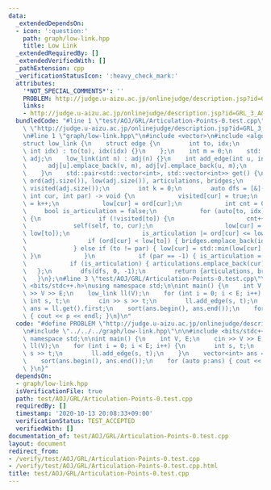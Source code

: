 ```yaml
---
data:
  _extendedDependsOn:
  - icon: ':question:'
    path: graph/low-link.hpp
    title: Low Link
  _extendedRequiredBy: []
  _extendedVerifiedWith: []
  _pathExtension: cpp
  _verificationStatusIcon: ':heavy_check_mark:'
  attributes:
    '*NOT_SPECIAL_COMMENTS*': ''
    PROBLEM: http://judge.u-aizu.ac.jp/onlinejudge/description.jsp?id=GRL_3_A&lang=ja
    links:
    - http://judge.u-aizu.ac.jp/onlinejudge/description.jsp?id=GRL_3_A&lang=ja
  bundledCode: "#line 1 \"test/AOJ/GRL/Articulation-Points-0.test.cpp\"\n#define PROBLEM\
    \ \"http://judge.u-aizu.ac.jp/onlinejudge/description.jsp?id=GRL_3_A&lang=ja\"\
    \n#line 1 \"graph/low-link.hpp\"\n#include <vector>\n#include <algorithm>\n\n\
    struct low_link {\n    struct edge {\n        int to, idx;\n        edge(int to,\
    \ int idx) : to(to), idx(idx) {}\n    };\n    int m = 0;\n    std::vector<std::vector<edge>>\
    \ adj;\n    low_link(int n) : adj(n) {}\n    int add_edge(int u, int v) {\n  \
    \      adj[u].emplace_back(v, m), adj[v].emplace_back(u, m);\n        return m++;\n\
    \    }\n    std::pair<std::vector<int>, std::vector<int>> get() {\n        std::vector<int>\
    \ ord(adj.size()), low(adj.size()), articulations, bridges;\n        std::vector<bool>\
    \ visited(adj.size());\n        int k = 0;\n        auto dfs = [&](auto &&self,\
    \ int cur, int par) -> void {\n            visited[cur] = true;\n            ord[cur]\
    \ = k++;\n            low[cur] = ord[cur];\n            int cnt = 0;\n       \
    \     bool is_articulation = false;\n            for (auto[to, idx] : adj[cur])\
    \ {\n                if (!visited[to]) {\n                    cnt++;\n       \
    \             self(self, to, cur);\n                    low[cur] = std::min(low[cur],\
    \ low[to]);\n                    is_articulation |= ord[cur] <= low[to];\n   \
    \                 if (ord[cur] < low[to]) { bridges.emplace_back(idx); }\n   \
    \             } else if (to != par) { low[cur] = std::min(low[cur], ord[to]);\
    \ }\n            }\n            if (par == -1) { is_articulation = cnt >= 2; }\n\
    \            if (is_articulation) { articulations.emplace_back(cur); }\n     \
    \   };\n        dfs(dfs, 0, -1);\n        return {articulations, bridges};\n \
    \   }\n};\n#line 3 \"test/AOJ/GRL/Articulation-Points-0.test.cpp\"\n\n#include\
    \ <bits/stdc++.h>\nusing namespace std;\n\nint main() {\n    int V, E;\n    cin\
    \ >> V >> E;\n    low_link ll(V);\n    for (int i = 0; i < E; i++) {\n       \
    \ int s, t;\n        cin >> s >> t;\n        ll.add_edge(s, t);\n    }\n    vector<int>\
    \ ans = ll.get().first;\n    sort(ans.begin(), ans.end());\n    for (auto p:ans)\
    \ { cout << p << endl; }\n}\n"
  code: "#define PROBLEM \"http://judge.u-aizu.ac.jp/onlinejudge/description.jsp?id=GRL_3_A&lang=ja\"\
    \n#include \"../../../graph/low-link.hpp\"\n\n#include <bits/stdc++.h>\nusing\
    \ namespace std;\n\nint main() {\n    int V, E;\n    cin >> V >> E;\n    low_link\
    \ ll(V);\n    for (int i = 0; i < E; i++) {\n        int s, t;\n        cin >>\
    \ s >> t;\n        ll.add_edge(s, t);\n    }\n    vector<int> ans = ll.get().first;\n\
    \    sort(ans.begin(), ans.end());\n    for (auto p:ans) { cout << p << endl;\
    \ }\n}"
  dependsOn:
  - graph/low-link.hpp
  isVerificationFile: true
  path: test/AOJ/GRL/Articulation-Points-0.test.cpp
  requiredBy: []
  timestamp: '2020-10-13 20:08:33+09:00'
  verificationStatus: TEST_ACCEPTED
  verifiedWith: []
documentation_of: test/AOJ/GRL/Articulation-Points-0.test.cpp
layout: document
redirect_from:
- /verify/test/AOJ/GRL/Articulation-Points-0.test.cpp
- /verify/test/AOJ/GRL/Articulation-Points-0.test.cpp.html
title: test/AOJ/GRL/Articulation-Points-0.test.cpp
---
```

